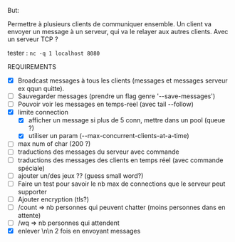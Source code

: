 But:

Permettre à plusieurs clients de communiquer ensemble.
Un client va envoyer un message à un serveur, qui va le relayer aux autres clients.
Avec un serveur TCP ?

tester : `nc -q 1 localhost 8080`

REQUIREMENTS
- [x] Broadcast messages à tous les clients (messages et messages serveur ex qqun quitte).
- [ ] Sauvegarder messages (prendre un flag genre '--save-messages')
- [ ] Pouvoir voir les messages en temps-reel (avec tail --follow)
- [x] limite connection
    - [x] afficher un message si plus de 5 conn, mettre dans un pool (queue ?)
    - [x] utiliser un param (--max-concurrent-clients-at-a-time)
- [ ] max num of char (200 ?)
- [ ] traductions des messages du serveur avec commande
- [ ] traductions des messages des clients en temps réel (avec commande spéciale)
- [ ] ajouter un/des jeux ?? (guess small word?)
- [ ] Faire un test pour savoir le nb max de connections que le serveur peut supporter
- [ ] Ajouter encryption (tls?)
- [ ] /count => nb personnes qui peuvent chatter (moins personnes dans en attente)
- [ ] /wq => nb personnes qui attendent
- [x] enlever \n\n 2 fois en envoyant messages
